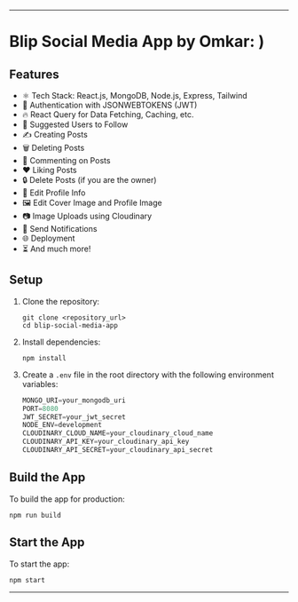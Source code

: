 

---

# Blip Social Media App by Omkar: )

## Features
- ⚛️ Tech Stack: React.js, MongoDB, Node.js, Express, Tailwind
- 🔐 Authentication with JSONWEBTOKENS (JWT)
- 🔥 React Query for Data Fetching, Caching, etc.
- 👥 Suggested Users to Follow
- ✍️ Creating Posts
- 🗑️ Deleting Posts
- 💬 Commenting on Posts
- ❤️ Liking Posts
- 🔒 Delete Posts (if you are the owner)
- 📝 Edit Profile Info
- 🖼️ Edit Cover Image and Profile Image
- 📷 Image Uploads using Cloudinary
- 🔔 Send Notifications
- 🌐 Deployment
- ⏳ And much more!

## Setup

1. Clone the repository:
   ```shell
   git clone <repository_url>
   cd blip-social-media-app
   ```

2. Install dependencies:
   ```shell
   npm install
   ```

3. Create a `.env` file in the root directory with the following environment variables:
   ```js
   MONGO_URI=your_mongodb_uri
   PORT=8080
   JWT_SECRET=your_jwt_secret
   NODE_ENV=development
   CLOUDINARY_CLOUD_NAME=your_cloudinary_cloud_name
   CLOUDINARY_API_KEY=your_cloudinary_api_key
   CLOUDINARY_API_SECRET=your_cloudinary_api_secret
   ```

## Build the App

To build the app for production:

```shell
npm run build
```

## Start the App

To start the app:

```shell
npm start
```

---

